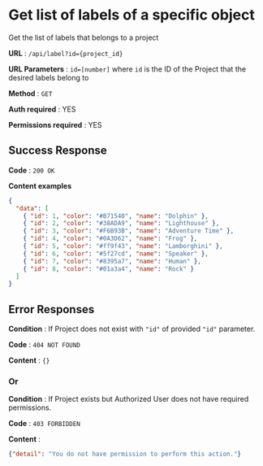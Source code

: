 # Get list of labels of a specific object

Get the list of labels that belongs to a project

**URL** : `/api/label?id={project_id}`

**URL Parameters** : `id=[number]` where `id` is the ID of the Project that the desired labels belong to

**Method** : `GET`

**Auth required** : YES

**Permissions required** : YES

## Success Response

**Code** : `200 OK`

**Content examples**

```json
{
  "data": [
    { "id": 1, "color": "#B71540", "name": "Dolphin" },
    { "id": 2, "color": "#38ADA9", "name": "Lighthouse" },
    { "id": 3, "color": "#F6B93B", "name": "Adventure Time" },
    { "id": 4, "color": "#0A3D62", "name": "Frog" },
    { "id": 5, "color": "#ff9f43", "name": "Lamborghini" },
    { "id": 6, "color": "#5f27cd", "name": "Speaker" },
    { "id": 7, "color": "#8395a7", "name": "Human" },
    { "id": 8, "color": "#01a3a4", "name": "Rock" }
  ]
}
```

## Error Responses

**Condition** : If Project does not exist with `"id"` of provided `"id"` parameter.

**Code** : `404 NOT FOUND`

**Content** : `{}`

### Or

**Condition** : If Project exists but Authorized User does not have required
permissions.

**Code** : `403 FORBIDDEN`

**Content** :

```json
{"detail": "You do not have permission to perform this action."}
```
